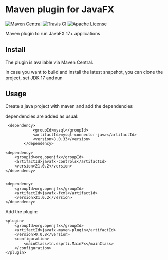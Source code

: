 # Maven plugin for JavaFX

[![Maven Central](https://img.shields.io/maven-central/v/org.openjfx/javafx-maven-plugin.svg?color=%234DC71F)](https://search.maven.org/#search|ga|1|org.openjfx.javafx-maven-plugin)
[![Travis CI](https://api.travis-ci.com/openjfx/javafx-maven-plugin.svg?branch=master)](https://travis-ci.com/openjfx/javafx-maven-plugin)
[![Apache License](https://img.shields.io/badge/license-Apache%20License%202.0-blue.svg)](http://www.apache.org/licenses/LICENSE-2.0)

Maven plugin to run JavaFX 17+ applications

## Install

The plugin is available via Maven Central. 

In case you want to build and install the latest snapshot, you can
clone the project, set JDK 17 and run


## Usage
Create a java project with maven and add the dependencies 

 dependencies are added as usual:
```
 <dependency>
            <groupId>mysql</groupId>
            <artifactId>mysql-connector-java</artifactId>
            <version>8.0.33</version>
        </dependency>

```

```
<dependency>
    <groupId>org.openjfx</groupId>
    <artifactId>javafx-controls</artifactId>
    <version>21.0.2</version>
</dependency>

```
```

<dependency>
    <groupId>org.openjfx</groupId>
    <artifactId>javafx-fxml</artifactId>
    <version>21.0.2</version>
</dependency>
```

Add the plugin:

```
<plugin>
    <groupId>org.openjfx</groupId>
    <artifactId>javafx-maven-plugin</artifactId>
    <version>0.0.8</version>
    <configuration>
        <mainClass>tn.esprti.MainFx</mainClass>
    </configuration>
</plugin>
```

